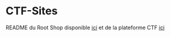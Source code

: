 # CTF-Sites

README du Root Shop disponible [ici](https://github.com/PierreYnov/CTF-Sites/blob/master/Root-Shop/README.md) et de la plateforme CTF [ici](https://github.com/PierreYnov/CTF-Sites/blob/master/Plateforme_CTF/README.md)